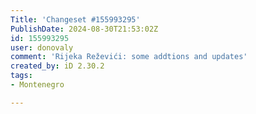 ```yaml
---
Title: 'Changeset #155993295'
PublishDate: 2024-08-30T21:53:02Z
id: 155993295
user: donovaly
comment: 'Rijeka Reževići: some addtions and updates'
created_by: iD 2.30.2
tags:
- Montenegro

---
```

